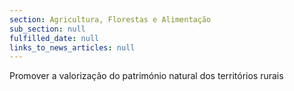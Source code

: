 ```yaml
---
section: Agricultura, Florestas e Alimentação
sub_section: null
fulfilled_date: null
links_to_news_articles: null
---
```


Promover a valorização do património natural dos territórios rurais